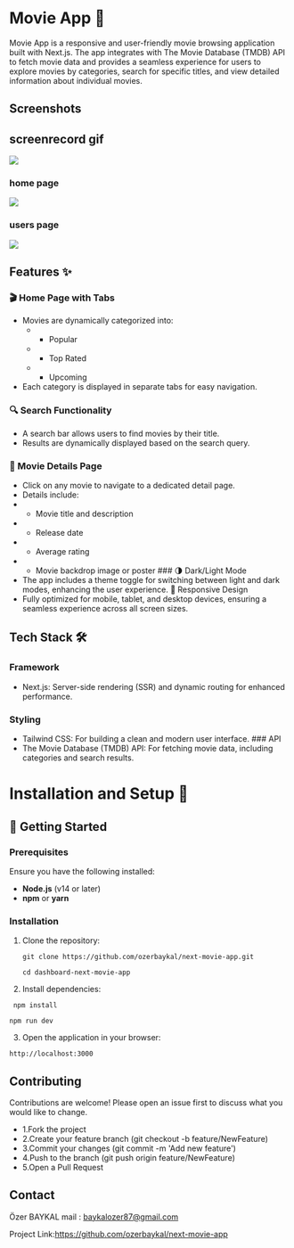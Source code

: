 # Movie App 🎥

Movie App is a responsive and user-friendly movie browsing application built with Next.js. The app integrates with The Movie Database (TMDB) API to fetch movie data and provides a seamless experience for users to explore movies by categories, search for specific titles, and view detailed information about individual movies.

## Screenshots

## screenrecord gif

![](./public/images/recordmovie.gif)

### home page

![](./public/images/mainpage.png)

### users page

![](./public/images/detailpage.png)

## Features ✨

### 🎬 Home Page with Tabs

- Movies are dynamically categorized into:
  - - Popular
  - - Top Rated
  - - Upcoming
- Each category is displayed in separate tabs for easy navigation.

### 🔍 Search Functionality

- A search bar allows users to find movies by their title.
- Results are dynamically displayed based on the search query.

### 📝 Movie Details Page

- Click on any movie to navigate to a dedicated detail page.
- Details include:
- - Movie title and description
- - Release date
- - Average rating
- - Movie backdrop image or poster
    ### 🌗 Dark/Light Mode
- The app includes a theme toggle for switching between light and dark modes, enhancing the user experience.
  📱 Responsive Design
- Fully optimized for mobile, tablet, and desktop devices, ensuring a seamless experience across all screen sizes.

## Tech Stack 🛠️

### Framework

- Next.js: Server-side rendering (SSR) and dynamic routing for enhanced performance.

### Styling

- Tailwind CSS: For building a clean and modern user interface.
  ### API
- The Movie Database (TMDB) API: For fetching movie data, including categories and search results.

# Installation and Setup 🚀

## 🚀 Getting Started

### Prerequisites

Ensure you have the following installed:

- **Node.js** (v14 or later)
- **npm** or **yarn**

### Installation

1. Clone the repository:

   ```
   git clone https://github.com/ozerbaykal/next-movie-app.git

   cd dashboard-next-movie-app

   ```

2. Install dependencies:

```
 npm install

```

```
npm run dev
```

3.  Open the application in your browser:

```
http://localhost:3000

```

## Contributing

Contributions are welcome! Please open an issue first to discuss what you would like to change.

- 1.Fork the project
- 2.Create your feature branch (git checkout -b feature/NewFeature)
- 3.Commit your changes (git commit -m 'Add new feature')
- 4.Push to the branch (git push origin feature/NewFeature)
- 5.Open a Pull Request

<h2>Contact</h2>

Özer BAYKAL mail : baykalozer87@gmail.com

Project Link:https://github.com/ozerbaykal/next-movie-app
